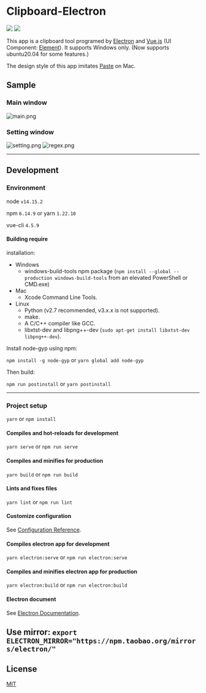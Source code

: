 # Clipboard-Electron
![](https://img.shields.io/github/languages/top/SheltonZhu/clipboard-electron.svg?style=flat)
![](https://img.shields.io/github/stars/SheltonZhu/clipboard-electron.svg?style=social)

This app is a clipboard tool programed by [Electron](https://www.electronjs.org/) and [Vue.js](https://vuejs.org/) (UI Component: [Element](https://element.eleme.cn/)). It supports Windows only.
(Now supports ubuntu20.04 for some features.)

The design style of this app imitates [Paste](https://pasteapp.io/) on Mac.
## Sample
### Main window
![main.png](samples/main.png)
### Setting window
![setting.png](samples/setting.png)
![regex.png](samples/regex.png)

---

## Development
### Environment
node `v14.15.2`

npm `6.14.9` or yarn `1.22.10`

vue-cli `4.5.9`

#### Building require
installation:
* Windows
    * windows-build-tools npm package (`npm install --global --production windows-build-tools` from an elevated PowerShell or CMD.exe)
* Mac
    * Xcode Command Line Tools.
* Linux
    * Python (v2.7 recommended, v3.x.x is not supported).
    * make.
    * A C/C++ compiler like GCC.
    * libxtst-dev and libpng++-dev (`sudo apt-get install libxtst-dev libpng++-dev`).

Install node-gyp using npm:

`npm install -g node-gyp` or `yarn global add node-gyp`

Then build:

`npm run postinstall` or `yarn postinstall`

***

### Project setup
`yarn` or `npm install`

#### Compiles and hot-reloads for development
`yarn serve` or `npm run serve`

#### Compiles and minifies for production
`yarn build` or `npm run build`

#### Lints and fixes files
`yarn lint` or `npm run lint`

#### Customize configuration
See [Configuration Reference](https://cli.vuejs.org/config/).


#### Compiles electron app for development
`yarn electron:serve` or `npm run electron:serve`

#### Compiles and minifies electron app for production
`yarn electron:build` or `npm run electron:build`

#### Electron document
See [Electron Documentation](https://www.electronjs.org/docs).

Use mirror:
`export ELECTRON_MIRROR="https://npm.taobao.org/mirrors/electron/"`
---

## License
[MIT](license.txt)
